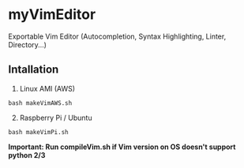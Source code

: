 # myVimEditor
Exportable Vim Editor (Autocompletion, Syntax Highlighting, Linter, Directory...)

## Intallation

1. Linux AMI (AWS)

``` console
bash makeVimAWS.sh
```
2. Raspberry Pi / Ubuntu

``` console
bash makeVimPi.sh
```

**Important: Run compileVim.sh if Vim version on OS doesn't support python 2/3**
